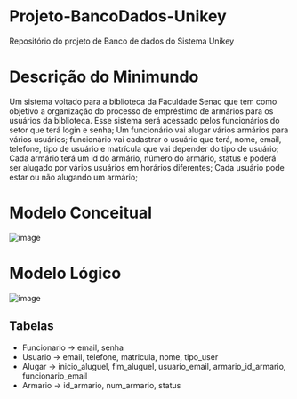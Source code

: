 # Projeto-BancoDados-Unikey
Repositório do projeto de Banco de dados do Sistema Unikey

# Descrição do Minimundo

Um sistema voltado para a biblioteca da Faculdade Senac que tem como objetivo a organização do processo de empréstimo de armários para os usuários da biblioteca. Esse sistema será acessado pelos funcionários do setor que terá login e senha; Um funcionário vai alugar vários armários para vários usuários; funcionário vai cadastrar o usuário que terá, nome, email, telefone, tipo de usuário e matrícula que vai depender do tipo de usuário; Cada armário terá um id do armário, número do armário, status e poderá ser alugado por vários usuários em horários diferentes; Cada usuário pode estar ou não alugando um armário; 

# Modelo Conceitual

![image](https://user-images.githubusercontent.com/96891482/207087018-01196ded-8d9c-4ed5-b9c8-9b26ec15c8a6.png)

# Modelo Lógico

![image](https://user-images.githubusercontent.com/96891482/207087095-2e0e9687-d811-4bbb-b898-c024783421a3.png)

## Tabelas
- Funcionario -> email, senha
- Usuario -> email, telefone, matricula, nome, tipo_user
- Alugar -> inicio_aluguel, fim_aluguel, usuario_email, armario_id_armario, funcionario_email
- Armario -> id_armario, num_armario, status




